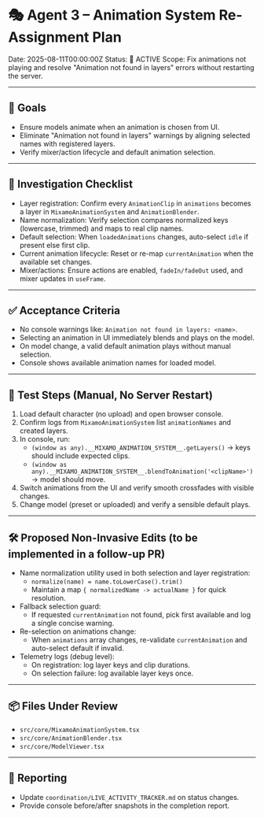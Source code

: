 # 🎭 Agent 3 – Animation System Re-Assignment Plan

Date: 2025-08-11T00:00:00Z
Status: 🔄 ACTIVE
Scope: Fix animations not playing and resolve "Animation not found in layers" errors without restarting the server.

---

## 🎯 Goals
- Ensure models animate when an animation is chosen from UI.
- Eliminate "Animation not found in layers" warnings by aligning selected names with registered layers.
- Verify mixer/action lifecycle and default animation selection.

---

## 🔎 Investigation Checklist
- Layer registration: Confirm every `AnimationClip` in `animations` becomes a layer in `MixamoAnimationSystem` and `AnimationBlender`.
- Name normalization: Verify selection compares normalized keys (lowercase, trimmed) and maps to real clip names.
- Default selection: When `loadedAnimations` changes, auto-select `idle` if present else first clip.
- Current animation lifecycle: Reset or re-map `currentAnimation` when the available set changes.
- Mixer/actions: Ensure actions are enabled, `fadeIn/fadeOut` used, and mixer updates in `useFrame`.

---

## ✅ Acceptance Criteria
- No console warnings like: `Animation not found in layers: <name>`.
- Selecting an animation in UI immediately blends and plays on the model.
- On model change, a valid default animation plays without manual selection.
- Console shows available animation names for loaded model.

---

## 🧪 Test Steps (Manual, No Server Restart)
1. Load default character (no upload) and open browser console.
2. Confirm logs from `MixamoAnimationSystem` list `animationNames` and created layers.
3. In console, run:
   - `(window as any).__MIXAMO_ANIMATION_SYSTEM__.getLayers()` → keys should include expected clips.
   - `(window as any).__MIXAMO_ANIMATION_SYSTEM__.blendToAnimation('<clipName>')` → model should move.
4. Switch animations from the UI and verify smooth crossfades with visible changes.
5. Change model (preset or uploaded) and verify a sensible default plays.

---

## 🛠️ Proposed Non-Invasive Edits (to be implemented in a follow-up PR)
- Name normalization utility used in both selection and layer registration:
  - `normalize(name) = name.toLowerCase().trim()`
  - Maintain a map `{ normalizedName -> actualName }` for quick resolution.
- Fallback selection guard:
  - If requested `currentAnimation` not found, pick first available and log a single concise warning.
- Re-selection on animations change:
  - When `animations` array changes, re-validate `currentAnimation` and auto-select default if invalid.
- Telemetry logs (debug level):
  - On registration: log layer keys and clip durations.
  - On selection failure: log available layer keys once.

---

## 📦 Files Under Review
- `src/core/MixamoAnimationSystem.tsx`
- `src/core/AnimationBlender.tsx`
- `src/core/ModelViewer.tsx`

---

## 🔁 Reporting
- Update `coordination/LIVE_ACTIVITY_TRACKER.md` on status changes.
- Provide console before/after snapshots in the completion report.


